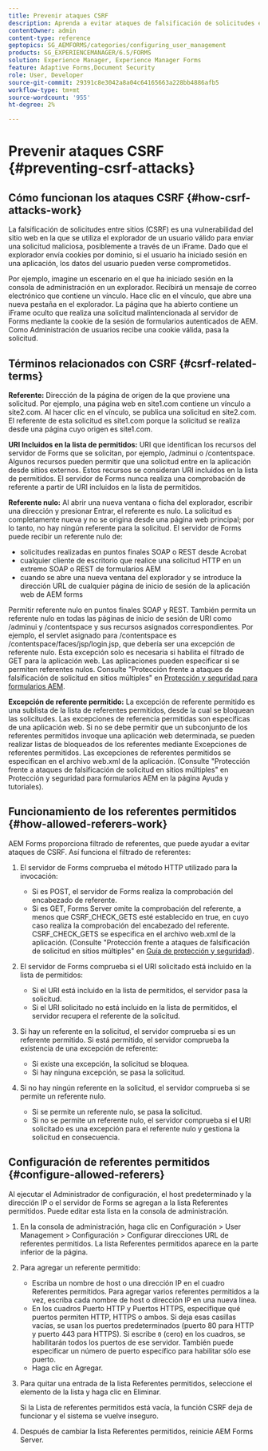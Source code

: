 ```yaml
---
title: Prevenir ataques CSRF
description: Aprenda a evitar ataques de falsificación de solicitudes entre sitios (CSRF) y a salvaguardar los datos de usuario de verse comprometidos.
contentOwner: admin
content-type: reference
geptopics: SG_AEMFORMS/categories/configuring_user_management
products: SG_EXPERIENCEMANAGER/6.5/FORMS
solution: Experience Manager, Experience Manager Forms
feature: Adaptive Forms,Document Security
role: User, Developer
source-git-commit: 29391c8e3042a8a04c64165663a228bb4886afb5
workflow-type: tm+mt
source-wordcount: '955'
ht-degree: 2%

---
```


# Prevenir ataques CSRF {#preventing-csrf-attacks}

## Cómo funcionan los ataques CSRF {#how-csrf-attacks-work}

La falsificación de solicitudes entre sitios (CSRF) es una vulnerabilidad del sitio web en la que se utiliza el explorador de un usuario válido para enviar una solicitud maliciosa, posiblemente a través de un iFrame. Dado que el explorador envía cookies por dominio, si el usuario ha iniciado sesión en una aplicación, los datos del usuario pueden verse comprometidos.

Por ejemplo, imagine un escenario en el que ha iniciado sesión en la consola de administración en un explorador. Recibirá un mensaje de correo electrónico que contiene un vínculo. Hace clic en el vínculo, que abre una nueva pestaña en el explorador. La página que ha abierto contiene un iFrame oculto que realiza una solicitud malintencionada al servidor de Forms mediante la cookie de la sesión de formularios autenticados de AEM. Como Administración de usuarios recibe una cookie válida, pasa la solicitud.

## Términos relacionados con CSRF {#csrf-related-terms}

**Referente:** Dirección de la página de origen de la que proviene una solicitud. Por ejemplo, una página web en site1.com contiene un vínculo a site2.com. Al hacer clic en el vínculo, se publica una solicitud en site2.com. El referente de esta solicitud es site1.com porque la solicitud se realiza desde una página cuyo origen es site1.com.

**URI Incluidos en la lista de permitidos:** URI que identifican los recursos del servidor de Forms que se solicitan, por ejemplo, /adminui o /contentspace. Algunos recursos pueden permitir que una solicitud entre en la aplicación desde sitios externos. Estos recursos se consideran URI incluidos en la lista de permitidos. El servidor de Forms nunca realiza una comprobación de referente a partir de URI incluidos en la lista de permitidos.

**Referente nulo:** Al abrir una nueva ventana o ficha del explorador, escribir una dirección y presionar Entrar, el referente es nulo. La solicitud es completamente nueva y no se origina desde una página web principal; por lo tanto, no hay ningún referente para la solicitud. El servidor de Forms puede recibir un referente nulo de:

* solicitudes realizadas en puntos finales SOAP o REST desde Acrobat
* cualquier cliente de escritorio que realice una solicitud HTTP en un extremo SOAP o REST de formularios AEM
* cuando se abre una nueva ventana del explorador y se introduce la dirección URL de cualquier página de inicio de sesión de la aplicación web de AEM forms

Permitir referente nulo en puntos finales SOAP y REST. También permita un referente nulo en todas las páginas de inicio de sesión de URI como /adminui y /contentspace y sus recursos asignados correspondientes. Por ejemplo, el servlet asignado para /contentspace es /contentspace/faces/jsp/login.jsp, que debería ser una excepción de referente nulo. Esta excepción solo es necesaria si habilita el filtrado de GET para la aplicación web. Las aplicaciones pueden especificar si se permiten referentes nulos. Consulte &quot;Protección frente a ataques de falsificación de solicitud en sitios múltiples&quot; en [Protección y seguridad para formularios AEM](https://help.adobe.com/en_US/livecycle/11.0/HardeningSecurity/index.html).

**Excepción de referente permitido:** La excepción de referente permitido es una sublista de la lista de referentes permitidos, desde la cual se bloquean las solicitudes. Las excepciones de referencia permitidas son específicas de una aplicación web. Si no se debe permitir que un subconjunto de los referentes permitidos invoque una aplicación web determinada, se pueden realizar listas de bloqueados de los referentes mediante Excepciones de referentes permitidos. Las excepciones de referentes permitidos se especifican en el archivo web.xml de la aplicación. (Consulte &quot;Protección frente a ataques de falsificación de solicitud en sitios múltiples&quot; en Protección y seguridad para formularios AEM en la página Ayuda y tutoriales).

## Funcionamiento de los referentes permitidos {#how-allowed-referers-work}

AEM Forms proporciona filtrado de referentes, que puede ayudar a evitar ataques de CSRF. Así funciona el filtrado de referentes:

1. El servidor de Forms comprueba el método HTTP utilizado para la invocación:

   * Si es POST, el servidor de Forms realiza la comprobación del encabezado de referente.
   * Si es GET, Forms Server omite la comprobación del referente, a menos que CSRF_CHECK_GETS esté establecido en true, en cuyo caso realiza la comprobación del encabezado del referente. CSRF_CHECK_GETS se especifica en el archivo web.xml de la aplicación. (Consulte &quot;Protección frente a ataques de falsificación de solicitud en sitios múltiples&quot; en [Guía de protección y seguridad](https://help.adobe.com/en_US/livecycle/11.0/HardeningSecurity/index.html)).

1. El servidor de Forms comprueba si el URI solicitado está incluido en la lista de permitidos:

   * Si el URI está incluido en la lista de permitidos, el servidor pasa la solicitud.
   * Si el URI solicitado no está incluido en la lista de permitidos, el servidor recupera el referente de la solicitud.

1. Si hay un referente en la solicitud, el servidor comprueba si es un referente permitido. Si está permitido, el servidor comprueba la existencia de una excepción de referente:

   * Si existe una excepción, la solicitud se bloquea.
   * Si hay ninguna excepción, se pasa la solicitud.

1. Si no hay ningún referente en la solicitud, el servidor comprueba si se permite un referente nulo.

   * Si se permite un referente nulo, se pasa la solicitud.
   * Si no se permite un referente nulo, el servidor comprueba si el URI solicitado es una excepción para el referente nulo y gestiona la solicitud en consecuencia.

## Configuración de referentes permitidos {#configure-allowed-referers}

Al ejecutar el Administrador de configuración, el host predeterminado y la dirección IP o el servidor de Forms se agregan a la lista Referentes permitidos. Puede editar esta lista en la consola de administración.

1. En la consola de administración, haga clic en Configuración > User Management > Configuración > Configurar direcciones URL de referentes permitidos. La lista Referentes permitidos aparece en la parte inferior de la página.
1. Para agregar un referente permitido:

   * Escriba un nombre de host o una dirección IP en el cuadro Referentes permitidos. Para agregar varios referentes permitidos a la vez, escriba cada nombre de host o dirección IP en una nueva línea.
   * En los cuadros Puerto HTTP y Puertos HTTPS, especifique qué puertos permiten HTTP, HTTPS o ambos. Si deja esas casillas vacías, se usan los puertos predeterminados (puerto 80 para HTTP y puerto 443 para HTTPS). Si escribe `0` (cero) en los cuadros, se habilitarán todos los puertos de ese servidor. También puede especificar un número de puerto específico para habilitar sólo ese puerto.
   * Haga clic en Agregar.

1. Para quitar una entrada de la lista Referentes permitidos, seleccione el elemento de la lista y haga clic en Eliminar.

   Si la Lista de referentes permitidos está vacía, la función CSRF deja de funcionar y el sistema se vuelve inseguro.

1. Después de cambiar la lista Referentes permitidos, reinicie AEM Forms Server.
